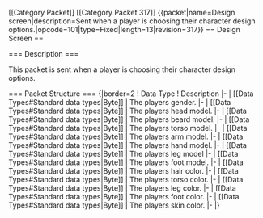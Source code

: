 \[\[Category Packet\]\] \[\[Category Packet 317\]\]
{{packet\|name=Design screen\|description=Sent when a player is choosing
their character design
options.\|opcode=101\|type=Fixed\|length=13\|revision=317}} == Design
Screen ==

=== Description ===

This packet is sent when a player is choosing their character design
options.

=== Packet Structure === {\|border=2 ! Data Type ! Description \|- \|
\[\[Data Types\#Standard data types\|Byte\]\] \| The players gender. \|-
\| \[\[Data Types\#Standard data types\|Byte\]\] \| The players head
model. \|- \| \[\[Data Types\#Standard data types\|Byte\]\] \| The
players beard model. \|- \| \[\[Data Types\#Standard data
types\|Byte\]\] \| The players torso model. \|- \| \[\[Data
Types\#Standard data types\|Byte\]\] \| The players arm model. \|- \|
\[\[Data Types\#Standard data types\|Byte\]\] \| The players hand model.
\|- \| \[\[Data Types\#Standard data types\|Byte\]\] \| The players leg
model \|- \| \[\[Data Types\#Standard data types\|Byte\]\] \| The
players foot model. \|- \| \[\[Data Types\#Standard data types\|Byte\]\]
\| The players hair color. \|- \| \[\[Data Types\#Standard data
types\|Byte\]\] \| The players torso color. \|- \| \[\[Data
Types\#Standard data types\|Byte\]\] \| The players leg color. \|- \|
\[\[Data Types\#Standard data types\|Byte\]\] \| The players foot color.
\|- \| \[\[Data Types\#Standard data types\|Byte\]\] \| The players skin
color. \|- \|}

